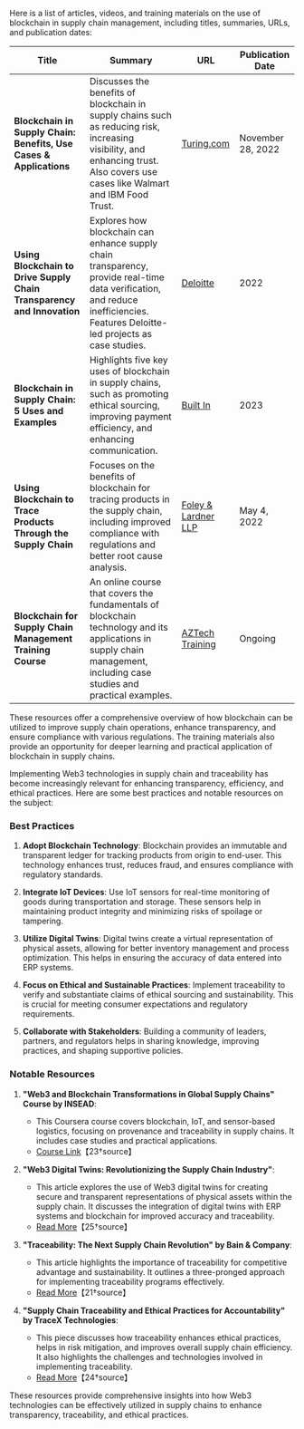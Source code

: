 Here is a list of articles, videos, and training materials on the use of blockchain in supply chain management, including titles, summaries, URLs, and publication dates:

| Title | Summary | URL | Publication Date |
|-------|---------|-----|------------------|
| **Blockchain in Supply Chain: Benefits, Use Cases & Applications** | Discusses the benefits of blockchain in supply chains such as reducing risk, increasing visibility, and enhancing trust. Also covers use cases like Walmart and IBM Food Trust. | [Turing.com](https://www.turing.com/blog/blockchain-in-supply-chain-benefits-use-cases-applications) | November 28, 2022 |
| **Using Blockchain to Drive Supply Chain Transparency and Innovation** | Explores how blockchain can enhance supply chain transparency, provide real-time data verification, and reduce inefficiencies. Features Deloitte-led projects as case studies. | [Deloitte](https://www2.deloitte.com/us/en/pages/consulting/articles/blockchain-supply-chain-transparency.html) | 2022 |
| **Blockchain in Supply Chain: 5 Uses and Examples** | Highlights five key uses of blockchain in supply chains, such as promoting ethical sourcing, improving payment efficiency, and enhancing communication. | [Built In](https://builtin.com/blockchain/blockchain-supply-chain) | 2023 |
| **Using Blockchain to Trace Products Through the Supply Chain** | Focuses on the benefits of blockchain for tracing products in the supply chain, including improved compliance with regulations and better root cause analysis. | [Foley & Lardner LLP](https://www.foley.com/en/insights/publications/2022/05/blockchain-trace-products-supply-chain) | May 4, 2022 |
| **Blockchain for Supply Chain Management Training Course** | An online course that covers the fundamentals of blockchain technology and its applications in supply chain management, including case studies and practical examples. | [AZTech Training](https://aztechtraining.com/course/blockchain-for-supply-chain-management) | Ongoing |

These resources offer a comprehensive overview of how blockchain can be utilized to improve supply chain operations, enhance transparency, and ensure compliance with various regulations. The training materials also provide an opportunity for deeper learning and practical application of blockchain in supply chains.



Implementing Web3 technologies in supply chain and traceability has become increasingly relevant for enhancing transparency, efficiency, and ethical practices. Here are some best practices and notable resources on the subject:

### Best Practices

1. **Adopt Blockchain Technology**: Blockchain provides an immutable and transparent ledger for tracking products from origin to end-user. This technology enhances trust, reduces fraud, and ensures compliance with regulatory standards.

2. **Integrate IoT Devices**: Use IoT sensors for real-time monitoring of goods during transportation and storage. These sensors help in maintaining product integrity and minimizing risks of spoilage or tampering.

3. **Utilize Digital Twins**: Digital twins create a virtual representation of physical assets, allowing for better inventory management and process optimization. This helps in ensuring the accuracy of data entered into ERP systems.

4. **Focus on Ethical and Sustainable Practices**: Implement traceability to verify and substantiate claims of ethical sourcing and sustainability. This is crucial for meeting consumer expectations and regulatory requirements.

5. **Collaborate with Stakeholders**: Building a community of leaders, partners, and regulators helps in sharing knowledge, improving practices, and shaping supportive policies.

### Notable Resources

1. **"Web3 and Blockchain Transformations in Global Supply Chains" Course by INSEAD**:
   - This Coursera course covers blockchain, IoT, and sensor-based logistics, focusing on provenance and traceability in supply chains. It includes case studies and practical applications.
   - [Course Link](https://www.coursera.org/learn/blockchain-global-supply-chains)【23†source】

2. **"Web3 Digital Twins: Revolutionizing the Supply Chain Industry"**:
   - This article explores the use of Web3 digital twins for creating secure and transparent representations of physical assets within the supply chain. It discusses the integration of digital twins with ERP systems and blockchain for improved accuracy and traceability.
   - [Read More](https://www.supplychains.com/web3-digital-twins-revolutionizing-supply-chain)【25†source】

3. **"Traceability: The Next Supply Chain Revolution" by Bain & Company**:
   - This article highlights the importance of traceability for competitive advantage and sustainability. It outlines a three-pronged approach for implementing traceability programs effectively.
   - [Read More](https://www.bain.com/global-state-of-traceability)【21†source】

4. **"Supply Chain Traceability and Ethical Practices for Accountability" by TraceX Technologies**:
   - This piece discusses how traceability enhances ethical practices, helps in risk mitigation, and improves overall supply chain efficiency. It also highlights the challenges and technologies involved in implementing traceability.
   - [Read More](https://www.tracextech.com/supply-chain-traceability-and-ethical-practices)【24†source】

These resources provide comprehensive insights into how Web3 technologies can be effectively utilized in supply chains to enhance transparency, traceability, and ethical practices.
